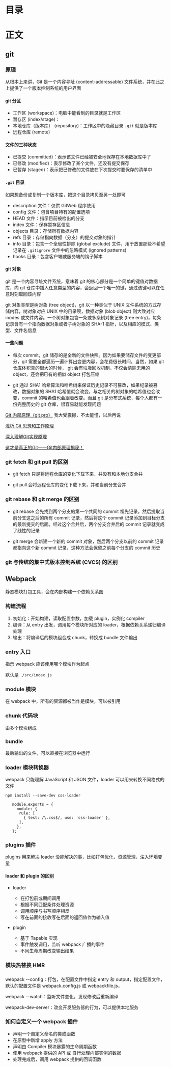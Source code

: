 # 目录

# 正文

## git

### 原理

从根本上来讲，Git 是一个内容寻址 (content-addressable) 文件系统，并在此之上提供了一个版本控制系统的用户界面

#### git 分区

- 工作区 (workspace)：电脑中能看到的目录就是工作区
- 暂存区 (index/stage)：
- 本地仓库（版本库） (repository)：工作区中的隐藏目录 `.git` 就是版本库
- 远程仓库 (remote)

#### 文件的三种状态

- 已提交 (committed)：表示该文件已经被安全地保存在本地数据库中了
- 已修改 (modified)：表示修改了某个文件，还没有提交保存
- 已暂存 (staged)：表示把已修改的文件放在下次提交时要保存的清单中

#### `.git` 目录

如果想备份或复制一个版本库，把这个目录拷贝至另一处即可

- description 文件：仅供 GitWeb 程序使用
- config 文件：包含项目特有的配置选项
- HEAD 文件：指示目前被检出的分支
- index 文件：保存暂存区信息
- objects 目录：存储所有数据内容
- refs 目录：存储指向数据（分支）的提交对象的指针
- info 目录：包含一个全局性排除 (global exclude) 文件，用于放置那些不希望记录在 `.gitignore` 文件中的忽略模式 (ignored patterns)
- hooks 目录：包含客户端或服务端的钩子脚本

#### git 对象

git 是一个内容寻址文件系统，意味着 git 的核心部分是一个简单的键值对数据库，向 git 仓库中插入任意类型的内容，会返回一个唯一的键，通过该键可以在任意时刻取回该内容

git 对象类型是树对象 (tree object)，git 以一种类似于 UNIX 文件系统的方式存储内容，树对象对应 UNIX 中的目录项，数据对象 (blob object) 则大致对应 inodes 或文件内容。一个树对象包含一条或多条树对象记录 (tree entry)，每条记录含有一个指向数据对象或者子树对象的 SHA-1 指针，以及相应的模式、类型、文件名信息

#### 一些问题

- 每次 commit，git 储存的是全新的文件快照。因为如果要储存文件的变更部分，git 需要全都遍历一遍计算出变更内容，会花费很长时间。当然，如果 git 仓库体积真的很大的时候， git 会有垃圾回收机制，不仅会清除无用的 object，还会把已有的相似 object 打包压缩

- git 通过 SHA1 哈希算法和哈希树来保证历史记录不可篡改，如果纪录被篡改，数据对象的 SHA1 哈希值就会改变，与之相关的树对象的哈希值也会改变，commit 的哈希值也会跟着改变。而且 git 是分布式系统，每个人都有一份完整历史的 git 仓库，很容易就能发现问题

[ Git 内部原理（git pro）](https://git-scm.com/book/zh/v2/Git-%E5%86%85%E9%83%A8%E5%8E%9F%E7%90%86-%E5%BA%95%E5%B1%82%E5%91%BD%E4%BB%A4%E4%B8%8E%E4%B8%8A%E5%B1%82%E5%91%BD%E4%BB%A4) 我大受震撼，不太能懂，以后再说

[浅析 Git 思想和工作原理](https://www.jianshu.com/p/619122f8747b)

[深入理解Git实现原理](https://zhuanlan.zhihu.com/p/45510461)

[这才是真正的Git——Git内部原理揭秘！](https://www.jiqizhixin.com/articles/2019-12-20)

### git fetch 和 git pull 的区别

- git fetch 只是将远程仓库的变化下载下来，并没有和本地分支合并

- git pull 会将远程仓库的变化下载下来，并和当前分支合并

### git rebase 和 git merge 的区别

- git rebase 会先找到两个分支的第一个共同的 commit 祖先记录，然后提取当前分支这之后的所有 commit 记录，然后将这个 commit 记录添加到目标分支的最新提交的后面。经过这个合并后，两个分支合并后的 commit 记录就变成了线性的记录

- git merge 会新建一个新的 commit 对象，然后两个分支以前的 commit 记录都指向这个新 commit 记录，这种方法会保留之前每个分支的 commit 历史

### git 与传统的集中式版本控制系统 (CVCS) 的区别

## Webpack 

静态模块打包工具，会在内部构建一个依赖关系图

### 构建流程

1. 初始化：开始构建，读取配置参数，加载 plugin，实例化 compiler
2. 编译：从 entry 出发，调用每个模块所对应的 loader，根据依赖关系递归编译处理
3. 输出：将编译后的模块组合成 chunk，转换成 bundle 文件输出

### entry 入口

指示 webpack 应该使用哪个模块作为起点

默认是 `./src/index.js`

### module 模块

在 webpack 中，所有的资源都被当作是模块，可以被引用

### chunk 代码块

由多个模块组成

### bundle 

最后输出的文件，可以直接在浏览器中运行

### loader 模块转换器

webpack 只能理解 JavaScript 和 JSON 文件，loader 可以用来转换不同格式的文件

`npm install --save-dev css-loader`

```
   module.exports = {
     module: {
      rule: [
        { test: /\.css$/, use: 'css-loader' },
      ],
     },
   };
```
### plugins 插件

plugins 用来解决 loader 没能解决的事，比如打包优化，资源管理，注入环境变量

#### loader 和 plugin 的区别

- loader
  - 在打包前或期间调用
  - 根据不同匹配条件处理资源
  - 调用顺序与书写顺序相反
  - 写在前面的接收写在后面的返回值作为输入值

- plugin
  - 基于 Tapable 实现
  - 事件触发调用，监听 webpack 广播的事件
  - 不同生命周期改变输出结果


### 模块热替换 HMR


###

webpack --config：打包，在配置文件中指定 entry 和 output，指定配置文件，默认的配置文件是 webpack.config.js 或 webpackfile.js，

webpack --watch：监听文件变化，发现修改后重新编译

webpack-dev-server：改变开发服务器的行为，可以提供本地服务


### 如何自定义一个 webpack 插件

- 声明一个自定义命名的类或函数
- 在原型中新增 apply 方法
- 声明由 Compiler 模块暴露的生命周期函数
- 使用 webpack 提供的 API 或 自行处理内部实例的数据
- 处理完成后，调用 webpack 提供的回调函数


